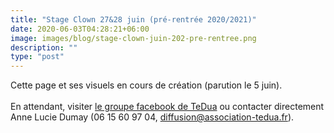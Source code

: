 ```yaml
---
title: "Stage Clown 27&28 juin (pré-rentrée 2020/2021)"
date: 2020-06-03T04:28:21+06:00
image: images/blog/stage-clown-juin-202-pre-rentree.png
description: ""
type: "post"
---
```

<!--more-->

Cette page et ses visuels en cours de création (parution le 5 juin).   
<br>
En attendant, visiter [le groupe facebook de TeDua](https://www.facebook.com/groups/386241745191819/) ou contacter directement Anne Lucie Dumay (06 15 60 97 04, diffusion@association-tedua.fr).
